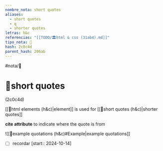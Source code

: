 ```yaml
---
nombre_nota: short quotes
aliases:
  - short quotes
  - q
  - shorter quotes
letras: h&c
referencias: "[[TODO/🏛️html & css (31ab4).md]]"
tipo_nota: 📑
hash: 2c0c4d
parent_hash: 206ab
---
```


#nota/📑

# 📑short quotes
<div class="hash">(2c0c4d)</div>


[[📑html elements (h&c)|element]] is used for [[📑short quotes (h&c)|shorter quotes]] 


 __cite attribute__ to indicate where the quote is from

![[📑example quotations (h&c)#Example|example quotations]]


- [ ] recordar  [start:: 2024-10-14]
